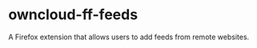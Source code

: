 owncloud-ff-feeds
=================

A Firefox extension that allows users to add feeds from remote websites.
